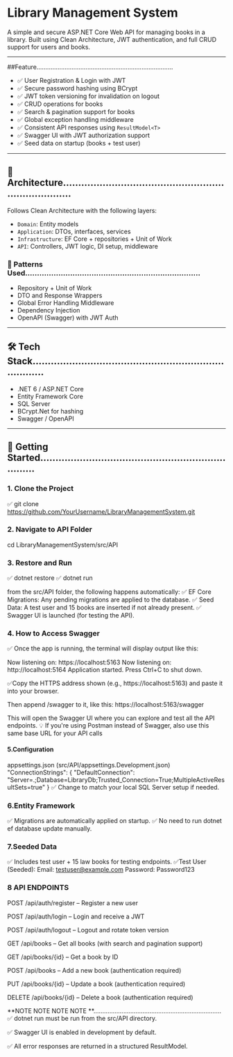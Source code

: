 # Library Management System

A simple and secure ASP.NET Core Web API for managing books in a library. Built using Clean Architecture, JWT authentication, and full CRUD support for users and books.

---

##Feature..............................................................................

- ✅ User Registration & Login with JWT
- ✅ Secure password hashing using BCrypt
- ✅ JWT token versioning for invalidation on logout
- ✅ CRUD operations for books
- ✅ Search & pagination support for books
- ✅ Global exception handling middleware
- ✅ Consistent API responses using `ResultModel<T>`
- ✅ Swagger UI with JWT authorization support
- ✅ Seed data on startup (books + test user)

---

## 🧱 Architecture..........................................................................

Follows Clean Architecture with the following layers:

- `Domain`: Entity models
- `Application`: DTOs, interfaces, services
- `Infrastructure`: EF Core + repositories + Unit of Work
- `API`: Controllers, JWT logic, DI setup, middleware

### 🧩 Patterns Used..........................................................................

- Repository + Unit of Work
- DTO and Response Wrappers
- Global Error Handling Middleware
- Dependency Injection
- OpenAPI (Swagger) with JWT Auth

---

## 🛠 Tech Stack...........................................................................

- .NET 6 / ASP.NET Core
- Entity Framework Core
- SQL Server
- BCrypt.Net for hashing
- Swagger / OpenAPI

---

## 🚀 Getting Started......................................................................

### 1. **Clone the Project**
 ✅ git clone https://github.com/YourUsername/LibraryManagementSystem.git
### 2. **Navigate to API Folder**
cd LibraryManagementSystem/src/API

### 3. **Restore and Run**
 ✅ dotnet restore
 ✅ dotnet run

from the src/API folder, the following happens automatically:
✅ EF Core Migrations: Any pending migrations are applied to the database.
✅ Seed Data: A test user and 15 books are inserted if not already present.
✅ Swagger UI is launched (for testing the API).

### 4.  **How to Access Swagger**
✅ Once the app is running, the terminal will display output like this:

Now listening on: https://localhost:5163
Now listening on: http://localhost:5164
Application started. Press Ctrl+C to shut down.

✅Copy the HTTPS address shown (e.g., https://localhost:5163) and paste it into your browser.

Then append /swagger to it, like this:
https://localhost:5163/swagger

This will open the Swagger UI where you can explore and test all the API endpoints.
💡 If you're using Postman instead of Swagger, also use this same base URL for your API calls

#### 5.**Configuration**
appsettings.json (src/API/appsettings.Development.json)
"ConnectionStrings": {
  "DefaultConnection": "Server=.;Database=LibraryDb;Trusted_Connection=True;MultipleActiveResultSets=true"
}
✅ Change to match your local SQL Server setup if needed.

### 6.**Entity Framework**
✅ Migrations are automatically applied on startup.
✅ No need to run dotnet ef database update manually.

### 7.**Seeded Data**
✅ Includes test user + 15 law books for testing endpoints.
✅Test User (Seeded):
Email: testuser@example.com
Password: Password123

### 8 API ENDPOINTS 
POST /api/auth/register – Register a new user

POST /api/auth/login – Login and receive a JWT

POST /api/auth/logout – Logout and rotate token version

GET /api/books – Get all books (with search and pagination support)

GET /api/books/{id} – Get a book by ID

POST /api/books – Add a new book (authentication required)

PUT /api/books/{id} – Update a book (authentication required)

DELETE /api/books/{id} – Delete a book (authentication required)


**NOTE NOTE NOTE NOTE **.........................................................................
✅ dotnet run must be run from the src/API directory.

✅ Swagger UI is enabled in development by default.

✅ All error responses are returned in a structured ResultModel<T>.









